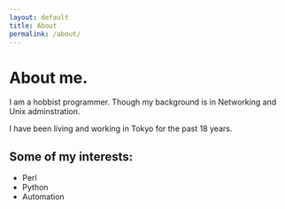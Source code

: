 ```yaml
---
layout: default
title: About
permalink: /about/
---
```


# About me.

I am a hobbist programmer. Though my background is in Networking and Unix adminstration.

I have been living and working in Tokyo for the past 18 years.

## Some of my interests:
  - Perl
  - Python
  - Automation
